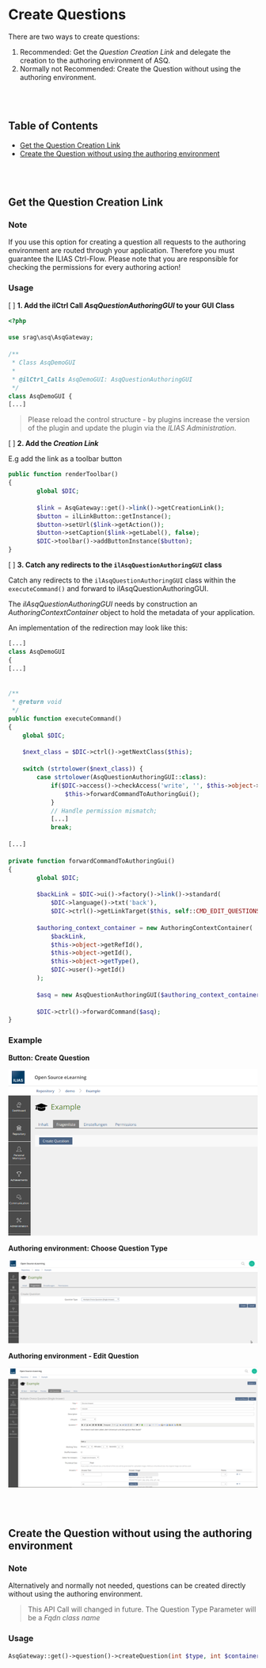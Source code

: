 # Create Questions

There are two ways to create questions:
1.  Recommended: Get the _Question Creation Link_ and delegate the creation to the authoring environment of ASQ.
2. Normally not Recommended: Create the Question without using the authoring environment.

<br>
<br>


## Table of Contents
- [Get the Question Creation Link](#get-the-quesetion-creation-link)
- [Create the Question without using the authoring environment](#create-the-question-without-using-the-authoring-environment)  
    
<br>
<br>


## Get the Question Creation Link

### Note


If you use this option for creating a question all requests to the authoring environment are routed through your application. Therefore you must guarantee the ILIAS Ctrl-Flow. Please note that you are responsible for checking the permissions for every authoring action!

### Usage

[ ] **1. Add the ilCtrl Call _AsqQuestionAuthoringGUI_ to your GUI Class**

```php
<?php

use srag\asq\AsqGateway;

/**
 * Class AsqDemoGUI
 *
 * @ilCtrl_Calls AsqDemoGUI: AsqQuestionAuthoringGUI
 */
class AsqDemoGUI {
[...]
```
>Please reload the control structure - by plugins increase the version of the plugin and update the plugin via the _ILIAS Administration_.

[ ] **2. Add the _Creation Link_**

E.g add the link as a toolbar button
```php
public function renderToolbar()
{
        global $DIC;

        $link = AsqGateway::get()->link()->getCreationLink();
        $button = ilLinkButton::getInstance();
        $button->setUrl($link->getAction());
        $button->setCaption($link->getLabel(), false);
        $DIC->toolbar()->addButtonInstance($button);
}
```

[ ] **3. Catch any redirects to the `ilAsqQuestionAuthoringGUI` class**

Catch any redirects to the `ilAsqQuestionAuthoringGUI` class within the `executeCommand()` and forward to ilAsqQuestionAuthoringGUI.

The _ilAsqQuestionAuthoringGUI_ needs by construction an _AuthoringContextContainer_ object to hold the metadata of your application. 

An implementation of the redirection may look like this:


```php
[...]
class AsqDemoGUI
{
[...]


/**
 * @return void
 */
public function executeCommand()
{
    global $DIC;

    $next_class = $DIC->ctrl()->getNextClass($this);

    switch (strtolower($next_class)) {
        case strtolower(AsqQuestionAuthoringGUI::class):
            if($DIC->access()->checkAccess('write', '', $this->object->getRefId())) {
                $this->forwardCommandToAuthoringGui();
            }
            // Handle permission mismatch;
            [...]
            break;

[...]

private function forwardCommandToAuthoringGui()
{
        global $DIC;

        $backLink = $DIC->ui()->factory()->link()->standard(
            $DIC->language()->txt('back'),
            $DIC->ctrl()->getLinkTarget($this, self::CMD_EDIT_QUESTIONS));

        $authoring_context_container = new AuthoringContextContainer(
            $backLink,
            $this->object->getRefId(),
            $this->object->getId(),
            $this->object->getType(),
            $DIC->user()->getId()
        );

        $asq = new AsqQuestionAuthoringGUI($authoring_context_container);

        $DIC->ctrl()->forwardCommand($asq);
}
```

### Example

**Button: Create Question**

![](asq_create_question_button.png)

**Authoring environment: Choose Question Type**

![](asq_create_question.png)

**Authoring environment - Edit Question**

![](asq_authoring_environment.png)

<br>
<br>


## Create the Question without using the authoring environment

### Note

Alternatively and normally not needed, questions can be created directly without using the authoring environment.

> This API Call will changed in future. The Question Type Parameter will be a _Fqdn class name_

### Usage

```php
AsqGateway::get()->question()->createQuestion(int $type, int $container_id, string $content_editing_mode = ContentEditingMode::RTE_TEXTAREA)
```